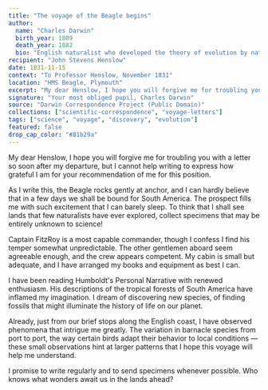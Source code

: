 ```yaml
---
title: "The voyage of the Beagle begins"
author:
  name: "Charles Darwin"
  birth_year: 1809
  death_year: 1882
  bio: "English naturalist who developed the theory of evolution by natural selection"
recipient: "John Stevens Henslow"
date: 1831-11-15
context: "To Professor Henslow, November 1831"
location: "HMS Beagle, Plymouth"
excerpt: "My dear Henslow, I hope you will forgive me for troubling you with a letter so soon after my departure, but I cannot help writing to express how grateful I am for your recommendation of me for this position."
signature: "Your most obliged pupil, Charles Darwin"
source: "Darwin Correspondence Project (Public Domain)"
collections: ["scientific-correspondence", "voyage-letters"]
tags: ["science", "voyage", "discovery", "evolution"]
featured: false
drop_cap_color: "#81b29a"
---
```


My dear Henslow, I hope you will forgive me for troubling you with a letter so soon after my departure, but I cannot help writing to express how grateful I am for your recommendation of me for this position.

As I write this, the Beagle rocks gently at anchor, and I can hardly believe that in a few days we shall be bound for South America. The prospect fills me with such excitement that I can barely sleep. To think that I shall see lands that few naturalists have ever explored, collect specimens that may be entirely unknown to science!

Captain FitzRoy is a most capable commander, though I confess I find his temper somewhat unpredictable. The other gentlemen aboard seem agreeable enough, and the crew appears competent. My cabin is small but adequate, and I have arranged my books and equipment as best I can.

I have been reading Humboldt's Personal Narrative with renewed enthusiasm. His descriptions of the tropical forests of South America have inflamed my imagination. I dream of discovering new species, of finding fossils that might illuminate the history of life on our planet.

Already, just from our brief stops along the English coast, I have observed phenomena that intrigue me greatly. The variation in barnacle species from port to port, the way certain birds adapt their behavior to local conditions — these small observations hint at larger patterns that I hope this voyage will help me understand.

I promise to write regularly and to send specimens whenever possible. Who knows what wonders await us in the lands ahead?